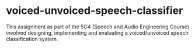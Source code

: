 # voiced-unvoiced-speech-classifier

This assignment as part of the 5C4 (Speech and Audio Engineering Course) involved designing, implementing and evaluating a voiced/unvoiced speech classification system.
